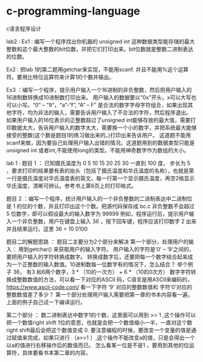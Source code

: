 # c-programming-language
c语言程序设计

lab2 :
Ex1 : 编写一个程序找出你机器的 unsigned int 这种数据类型能存储的最大整数和这个最大整数的bit位数，并把它们打印出来。bit位数就是整数二进制表达的位数。

Ex2 : 把lab 1的第二题用getchar来实现，不能用scanf. 并且不能用%这个运算符。要用比特位运算符来计算1的个数并输出。


Ex3 ：编写一个程序，提示用户输入一个16进制的非负整数，然后把用户输入的16进制数转换成10进制数打印出来。
用户输入的数据要以“0x”开头，x可以大写也可以小写。“0” – “9”，“a”-“f”, “A” – F” 是合法的数字字母字符组合，如果出现其他字符，均为非法的输入，需要告诉用户输入了不合法的字符，然后程序退出。
如果用户输入的16位表示的正整数超过了unsigned int能够存放的最大值，需要打印数据太大，告诉用户输入的数字太大，需要换一个小的数字，并把系统最大能够接受的整数(这个数是题目1的练习做出来的。)打印出来告诉用户。
这道题不能用scanf来做，因为要自己处理用户输入出错的情况。这道题用到的数据类型只能是unsigned int 或者int,不能使用long的类型。不能用神奇数字作为数组的大小。



lab 1 :
题目 1 ：
已知摄氏温度为 0 5 10 15 20 25 30 一直到 100 度，
步长为 5 ，要求打印的结果要有表的抬头（包括了摄氏温度和华氏温度的名称），也就是第一行是摄氏温度对华氏温度表的英文。每一行第一个显示摄氏温度，再空2格显示华氏温度，清晰可辨认。参考书上第6页上的打印格式。

题目 2 ：编写一个程序，统计用户输入的一个非负整数的二进制表达中二进制位是 1 的位的个数，并且打印出这个个数。把源代码保存成 bc.c
非负整数不会超过 5 位数字，即可以假设最大的输入数字为 99999
例如，程序运行后，提示用户输入一个非负整数，用户在键盘上输入 36 ，按下回车键，程序应该打印数字 2 出来并且结束运行。这里 36 = 10 0100

题目二的解题思路 ：
题目二主要分为2个部分来解决
第一个部分，处理用户的输入：
用到getchar() 来获取用户的输入字符。 用户输入的字符是‘0’ – ‘9’之间的，要把用户输入的字符转换成数字。 转换成数字后，还要把每一个数字结合起来成为一个正整数的输入数值。10进制数每一位数字有的情况下，怎么结合？ 举个例子 36， 有3 和6两个数字，3 * （10的一次方） +  6 * （10的0次方）
数字字符转换成整数数值的方法，可以看一下对应的ASCII 码，C语言是用ASCII来编码的，https://www.ascii-code.com/ 看一下字符 ‘9’ 对应的整数数值和 字符‘0’对应的整数数值差了多少？
第一个部分处理用户输入需要把第一章的书本内容看一遍，上面的例子自己试一下编译运行。

第二个部分 ： 数二进制表达中数字1的个数，这里面可以用到 >> 1 ,这个操作可以把一个数值right shift 1位的意思，也就是会把一个数值缩小一半，一直对这个数right shift最后会把这个数值变成 0. 要注意编程的时候，要改变一个变量的值是通过赋值来完成，如果只进行 （a>>1 ）,这个操作不能改变a的值，只是会得出一个以a的值进行右移操作后的数值而已。 怎么看某一位是不是1 ，要用到其他的位运算符，具体要看书本第二章的内容。

